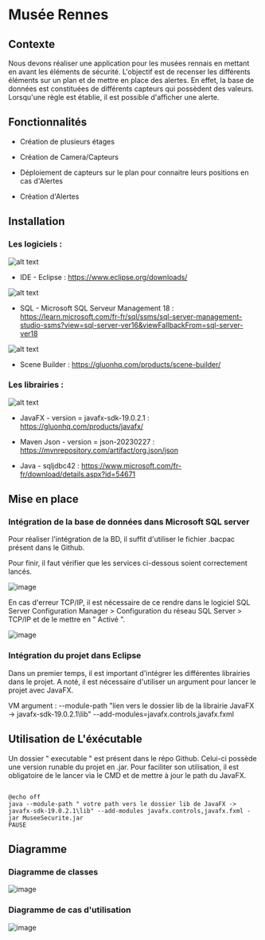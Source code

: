 
# Musée Rennes




## Contexte

Nous devons réaliser une application pour les musées rennais en mettant en avant les éléments de sécurité. 
L'objectif est de recenser les différents éléments sur un plan et de mettre en place des alertes. 
En effet, la base de données est constituées de différents capteurs qui possèdent des valeurs. Lorsqu'une règle est établie, il est possible d'afficher une alerte. 



## Fonctionnalités

- Création de plusieurs étages

- Création de Camera/Capteurs

- Déploiement de capteurs sur le plan pour connaitre leurs positions en cas d'Alertes

- Création d'Alertes


## Installation

### Les logiciels : 

![alt text](https://www.eclipse.org/downloads/assets/public/images/logo-eclipse.png) 

- IDE - Eclipse : https://www.eclipse.org/downloads/

![alt text](https://johobase.com/jb/wp-content/uploads/2020/03/sqlserver-management-studio-icon.png) 


- SQL - Microsoft SQL Serveur Management 18 : https://learn.microsoft.com/fr-fr/sql/ssms/sql-server-management-studio-ssms?view=sql-server-ver16&viewFallbackFrom=sql-server-ver18

![alt text](https://external-content.duckduckgo.com/iu/?u=https%3A%2F%2Ftse4.mm.bing.net%2Fth%3Fid%3DOIP.ktt3wOobRbl2sAxLxcvzrQHaHa%26pid%3DApi&f=1&ipt=733a57daef3f07f3b689d5fc7a3b0fac790d229c2be54c65bcc1f912e54c5de3&ipo=images) 


- Scene Builder : https://gluonhq.com/products/scene-builder/

### Les librairies : 

![alt text](https://external-content.duckduckgo.com/iu/?u=https%3A%2F%2Flearn.devsfix.com%2Fwp-content%2Fuploads%2F2022%2F10%2Fjavafx.png&f=1&nofb=1&ipt=700966bf4e2f59b0dc1361c7dfcfff53b14d207678f207c77901887e70e4fceb&ipo=images) 


- JavaFX - version = javafx-sdk-19.0.2.1 : https://gluonhq.com/products/javafx/


- Maven Json - version = json-20230227  :  https://mvnrepository.com/artifact/org.json/json

- Java - sqljdbc42 : https://www.microsoft.com/fr-fr/download/details.aspx?id=54671
## Mise en place 

### Intégration de la base de données dans Microsoft SQL server

Pour réaliser l'intégration de la BD, il suffit d'utiliser le fichier .bacpac présent dans le Github. 

Pour finir, il faut vérifier que les services ci-dessous soient correctement lancés. 

![image](https://github.com/Chic0s/ProjetMuseeBTS/assets/96829109/a8f61982-fcb0-46ac-a57f-e80a590b499a)

En cas d'erreur TCP/IP, il est nécessaire de ce rendre dans le logiciel SQL Server Configuration Manager > Configuration du réseau SQL Server > TCP/IP et de le mettre en " Activé ". 

![image](https://github.com/Chic0s/ProjetMuseeBTS/assets/96829109/b141632b-5238-4715-a7ac-ff9bf761871a)


### Intégration du projet dans Eclipse 

Dans un premier temps, il est important d'intégrer les différentes librairies dans le projet. 
A noté, il est nécessaire d'utiliser un argument pour lancer le projet avec JavaFX. 

VM argument : --module-path "lien vers le dossier lib de la librairie JavaFX -> javafx-sdk-19.0.2.1\lib" --add-modules=javafx.controls,javafx.fxml

## Utilisation de L'éxécutable

Un dossier " executable " est présent dans le répo Github. Celui-ci possède une version runable du projet en .jar. Pour faciliter son utilisation, il est obligatoire de le lancer via le CMD et de mettre à jour le path du JavaFX. 

```

@echo off
java --module-path " votre path vers le dossier lib de JavaFX -> javafx-sdk-19.0.2.1\lib" --add-modules javafx.controls,javafx.fxml -jar MuseeSecurite.jar
PAUSE

```
## Diagramme

### Diagramme de classes

![image](https://github.com/Chic0s/ProjetMuseeBTS/assets/96829109/033b1759-26a8-4bf7-a641-468dea788edc)

### Diagramme de cas d'utilisation

![image](https://github.com/Chic0s/ProjetMuseeBTS/assets/96829109/23937665-8c30-4143-a430-a093d54afbab)
